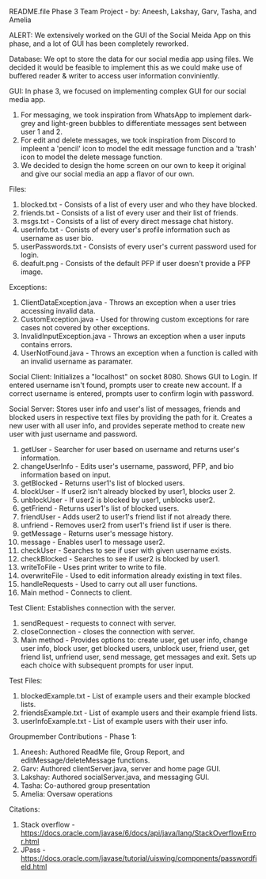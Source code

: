 README.file Phase 3 Team Project - by: Aneesh, Lakshay, Garv, Tasha, and Amelia

ALERT: We extensively worked on the GUI of the Social Meida App on this phase, and a lot of GUI has been completely reworked. 

Database: We opt to store the data for our social media app using files. We decided it would be feasible to implement this as we could make use of buffered reader & writer to access user information conviniently.

GUI: 
In phase 3, we focused on implementing complex GUI for our social media app.
1. For messaging, we took inspiration from WhatsApp to implement dark-grey and light-green bubbles to differentiate messages sent between user 1 and 2.
2. For edit and delete messages, we took inspiration from Discord to impleent a 'pencil' icon to model the edit message function and a 'trash' icon to model the delete message function.
3. We decided to design the home screen on our own to keep it original and give our social media an app a flavor of our own. 

Files:
1. blocked.txt - Consists of a list of every user and who they have blocked.
2. friends.txt - Consists of a list of every user and their list of friends.
3. msgs.txt - Consists of a list of every direct message chat history.
4. userInfo.txt - Conists of every user's profile information such as username as user bio.
5. userPasswords.txt - Consists of every user's current password used for login.
6. deafult.png - Consists of the default PFP if user doesn't provide a PFP image. 

Exceptions:
1. ClientDataException.java - Throws an exception when a user tries accessing invalid data.
2. CustomException.java - Used for throwing custom exceptions for rare cases not covered by other exceptions.
3. InvalidInputException.java - Throws an exception when a user inputs contains errors.
4. UserNotFound.java - Throws an exception when a function is called with an invalid username as paramater.

Social Client:
Initializes a "localhost" on socket 8080. Shows GUI to Login. If entered username isn't found, prompts user to create new account. If a correct username is entered, prompts user to confirm login with password.

Social Server:
Stores user info and user's list of messages, friends and blocked users in respective text files by providing the path for it. Creates a new user with all user info, and provides seperate method to create new user with just username and password. 
1. getUser - Searcher for user based on username and returns user's information.
2. changeUserInfo - Edits user's username, password, PFP, and bio information based on input.
3. getBlocked - Returns user1's list of blocked users.
4. blockUser - If user2 isn't already blocked by user1, blocks user 2. 
5. unblockUser - If user2 is blocked by user1, unblocks user2. 
6. getFriend - Returns user1's list of blocked users.
7. friendUser - Adds user2 to user1's friend list if not already there.
8. unfriend - Removes user2 from user1's friend list if user is there.
9. getMessage - Returns user's message history.
10. message - Enables user1 to message user2.
11. checkUser - Searches to see if user with given username exists.
12. checkBlocked - Searches to see if user2 is blocked by user1.
13. writeToFile - Uses print writer to write to file.
14. overwriteFile - Used to edit information already existing in text files.
15. handleRequests - Used to carry out all user functions.
16. Main method - Connects to client.

Test Client: 
Establishes connection with the server. 
1. sendRequest - requests to connect with server.
2. closeConnection - closes the connection with server.
3. Main method - Provides options to: create user, get user info, change user info, block user, get blocked users, unblock user, friend user, get friend list, unfriend user, send message, get messages and exit. Sets up each choice with subsequent prompts for user input.

Test Files:
1. blockedExample.txt - List of example users and their example blocked lists. 
2. friendsExample.txt - List of example users and their example friend lists.
3. userInfoExample.txt - List of example users with their user info.

Groupmember Contributions - Phase 1:

1. Aneesh: Authored ReadMe file, Group Report, and editMessage/deleteMessage functions.
2. Garv: Authored clientServer.java, server and home page GUI.
3. Lakshay: Authored socialServer.java, and messaging GUI.
4. Tasha: Co-authored group presentation
5. Amelia: Oversaw operations

Citations:

1. Stack overflow - https://docs.oracle.com/javase/6/docs/api/java/lang/StackOverflowError.html
2. JPass - https://docs.oracle.com/javase/tutorial/uiswing/components/passwordfield.html
